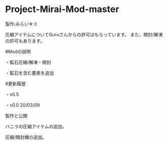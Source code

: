 # Project-Mirai-Mod-master

製作:みらい☆ミ

圧縮アイテムについてGuruさんからの許可はもらっています。
また、開封/解凍の許可もあります。


#Modの説明

・鉱石圧縮/解凍・開封

・鉱石を含む要素を追加


#更新履歴

・v0.5

・v0.0  20/03/09

製作と公開

バニラの圧縮アイテムの追加。

圧縮/開封機の追加。
